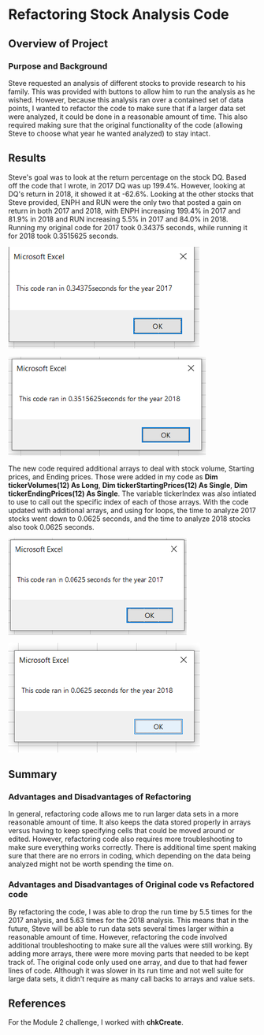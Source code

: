 # Refactoring Stock Analysis Code

## Overview of Project

### Purpose and Background
Steve requested an analysis of different stocks to provide research to his family. This was provided with buttons to allow him to run
the analysis as he wished. However, because this analysis ran over a contained set of data points, I wanted to refactor the code to make
sure that if a larger data set were analyzed, it could be done in a reasonable amount of time. This also required making sure that the
original functionality of the code (allowing Steve to choose what year he wanted analyzed) to stay intact.

## Results
Steve's goal was to look at  the return percentage on the stock DQ. Based off the code that I wrote, in 2017 DQ was up 199.4%. However,
looking at DQ's return in 2018, it showed it at -62.6%. Looking at the other stocks that Steve provided, ENPH and RUN were the only two
that posted a gain on return in both 2017 and 2018, with ENPH increasing 199.4% in 2017 and 81.9% in 2018 and RUN increasing 5.5% in 2017 and 84.0% in 2018. Running my original code for 2017 took 0.34375 seconds, while running it for 2018 took 0.3515625 seconds. 

![2017_Original](https://github.com/swlim314/Stock-Analysis-Week-2/blob/f1f22e6bb862cb403039bac743d3d1f9fc71bec6/VBA_Challenge_2017_original.png)

![2018_Original](https://github.com/swlim314/Stock-Analysis-Week-2/blob/f1f22e6bb862cb403039bac743d3d1f9fc71bec6/VBA_Challenge_2018_original.png)

The new code required additional arrays to deal with stock volume, Starting prices, and Ending prices. Those were added in my code as 
**Dim tickerVolumes(12) As Long**,
**Dim tickerStartingPrices(12) As Single**,
**Dim tickerEndingPrices(12) As Single**.
The variable tickerIndex was also intiated to use to call out the specific index of each of those arrays. With the code updated with
additional arrays, and using for loops, the time to analyze 2017 stocks went down to 0.0625 seconds, and the time to analyze 2018 stocks also took 0.0625 seconds.

![2017_Refactored](https://github.com/swlim314/Stock-Analysis-Week-2/blob/f1f22e6bb862cb403039bac743d3d1f9fc71bec6/VBA_Challenge_2017.png)

![2018_Refactored](https://github.com/swlim314/Stock-Analysis-Week-2/blob/f1f22e6bb862cb403039bac743d3d1f9fc71bec6/VBA_Challenge_2018.png)

## Summary

### Advantages and Disadvantages of Refactoring
In general, refactoring code allows me to run larger data sets in a more reasonable amount of time. It also keeps the data stored
properly in arrays versus having to keep specifying cells that could be moved around or edited. However, refactoring code also requires
more troubleshooting to make sure everything works correctly. There is additional time spent making sure that there are no errors in
coding, which depending on the data being analyzed might not be worth spending the time on.

### Advantages and Disadvantages of Original code vs Refactored code
By refactoring the code, I was able to drop the run time by 5.5 times for the 2017 analysis, and 5.63 times for the 2018 analysis.
This means that in the future, Steve will be able to run data sets several times larger within a reasonable amount of time. However,
refactoring the code involved additional troubleshooting to make sure all the values were still working. By adding more arrays, there
were more moving parts that needed to be kept track of. The original code only used one array, and due to that had fewer lines of code. Although it was slower in its run time and not well suite for large data sets, it didn't require as many call backs to arrays and value sets.

## References
For the Module 2 challenge, I worked with **chkCreate**.
